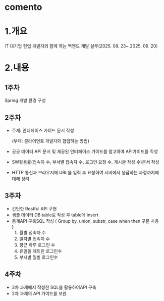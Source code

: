 # comento

# 1.개요
IT 대기업 현업 개발자와 함께 하는 백엔드 개발 실무(2025. 08. 23~ 2025. 09. 20)

# 2.내용
## 1주차

Spring 개발 환경 구성

## 2주차

- 주제: 인터페이스 가이드 문서 작성
    
    (부제: 클라이언트 개발자와 협업하는 방법)
    
- 공공 데이터 API 문서 및 제공된 인터페이스 가이드를 참고하여 API가이드를 작성
- SW활용률(접속자 수, 부서별 접속자 수, 로그인 요청 수, 게시글 작성 수)문서 작성
- HTTP 통신과 브라우저에 URL을 입력 후 요청하여 서버에서 응답하는 과정까지에 대해 정리

## 3주차

- 간단한 Restful API 구현
- 샘플 데이터 DB table로 작성 후 table에 insert
- 통계API 구축SQL 작성 ( Group by, union, substr, case when then 구문 사용 )
    1. 월별 접속자 수
    2. 일자별 접속자 수
    3. 평균 하루 로그인 수
    4. 휴일을 제외한 로그인수
    5. 부서별 월별 로그인수

## 4주차

- 3차 과제에서 작성한 SQL을 활용하여API 구축
- 2차 과제의 API 가이드를 보완
